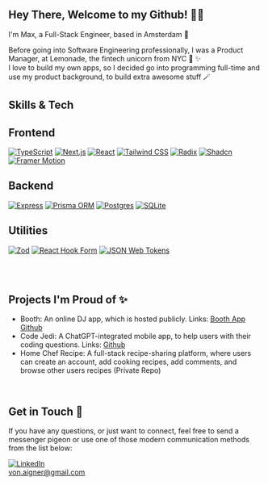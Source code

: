 ## Hey There, Welcome to my Github! 👋🏼
I'm Max, a Full-Stack Engineer, based in Amsterdam 🌷

Before going into Software Engineering professionally, I was a Product Manager, at Lemonade, the fintech unicorn from NYC 🦄 ✨
<br/>
I love to build my own apps, so I decided go into programming full-time and use my product background, to build extra awesome stuff 🪄

## Skills & Tech 

## Frontend
[![TypeScript](https://img.shields.io/badge/TypeScript-007ACC?style=for-the-badge&logo=typescript&logoColor=white)](https://www.typescriptlang.org/)
[![Next.js](https://img.shields.io/badge/Next.js-000000?style=for-the-badge&logo=next.js&logoColor=white)](https://nextjs.org/)
[![React](https://img.shields.io/badge/React-61DAFB?style=for-the-badge&logo=react&logoColor=white)](https://reactjs.org/)
[![Tailwind CSS](https://img.shields.io/badge/Tailwind_CSS-38B2AC?style=for-the-badge&logo=tailwind-css&logoColor=white)](https://tailwindcss.com/)
[![Radix](https://img.shields.io/badge/Radix-05E081?style=for-the-badge)](https://radix-ui.com/)
[![Shadcn](https://img.shields.io/badge/Shadcn-FF6F61?style=for-the-badge)](https://shadcn.com/)
[![Framer Motion](https://img.shields.io/badge/Framer_Motion-0055FF?style=for-the-badge)](https://www.framer.com/motion/)

## Backend
[![Express](https://img.shields.io/badge/Express-000000?style=for-the-badge&logo=express&logoColor=white)](https://expressjs.com/)
[![Prisma ORM](https://img.shields.io/badge/Prisma-2D3748?style=for-the-badge&logo=prisma&logoColor=white)](https://www.prisma.io/)
[![Postgres](https://img.shields.io/badge/Postgres-336791?style=for-the-badge&logo=postgresql&logoColor=white)](https://www.postgresql.org/)
[![SQLite](https://img.shields.io/badge/SQLite-003B57?style=for-the-badge&logo=sqlite&logoColor=white)](https://www.sqlite.org/)

## Utilities
[![Zod](https://img.shields.io/badge/Zod-2D3748?style=for-the-badge)](https://github.com/colinhacks/zod)
[![React Hook Form](https://img.shields.io/badge/React_Hook_Form-0F6B94?style=for-the-badge)](https://react-hook-form.com/)
[![JSON Web Tokens](https://img.shields.io/badge/JSON_Web_Tokens-000000?style=for-the-badge)](https://jwt.io/)

<br/>
<br/>

## Projects I'm Proud of ✨

- Booth: An online DJ app, which is hosted publicly. Links: <a href="https://booth-vert.vercel.app/">Booth App</a> <a href="https://github.com/max-von-aigner/dj-booth">Github</a>
- Code Jedi: A ChatGPT-integrated mobile app, to help users with their coding questions. Links: <a href="https://github.com/max-von-aigner/code_jedi">Github</a> 
- Home Chef Recipe: A full-stack recipe-sharing platform, where users can create an account, add cooking recipes, add comments, and browse other users recipes (Private Repo)
<br/>

## Get in Touch 🤝

If you have any questions, or just want to connect, feel free to send a messenger pigeon or use one of those modern communication methods from the list below: 
<br/>

[![LinkedIn](https://img.shields.io/badge/-LinkedIn-black.svg?style=for-the-badge&logo=linkedin&colorB=555)](https://www.linkedin.com/in/vonaigner/)
<br/> 
von.aigner@gmail.com
